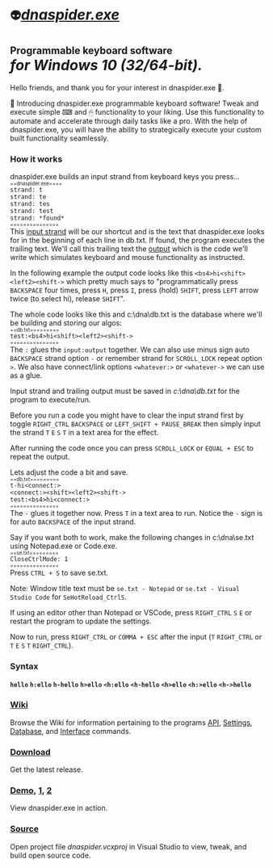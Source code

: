 # `👽`<em>[dnaspider.exe](https://github.com/dnaspider/dna/releases "Download open source dnaspider.exe &#13;Programmable keyboard software for Windows 10")</em><br><br><sup><sup>Programmable keyboard software </sup></sup><br><em>for Windows 10 (32/64-bit).</em>
Hello friends, and thank you for your interest in dnaspider.exe 🙏.

🥁 Introducing dnaspider.exe programmable keyboard software! Tweak and execute simple ⌨ and 🖱 functionality to your liking. Use this functionality to automate and accelerate through daily tasks like a pro. With the help of dnaspider.exe, you will have the ability to strategically execute your custom built functionality seamlessly.
<h3>How it works</h3>

dnaspider.exe builds an input strand from keyboard keys you press... 
<br><sub><sub>==dnaspider.exe====</sub></sub>
<br><span title="The [T] key on the keyboard was pressed">`strand: t`</span>
<br><span title="The [E] key on the keyboard was pressed">`strand: te`</span>
<br><span title="The [S] key on the keyboard was pressed">`strand: tes`</span>
<br><span title="The [T] key on the keyboard was pressed">`strand: test`</span>
<br><span title="The input sequence [test] was found in the &#13;beginning of one of the lines in db.txt.&#13;Running trailing output...">`strand: *found*`</span>
<br><sup><sup>===============</sup></sup>
<br>This [input strand](https://github.com/dnaspider/dna/wiki/Input-map "View input strand map") will be our shortcut and is the text that dnaspider.exe looks for in the beginning of each line in <span title="Database">db.txt</span>. If found, the program executes the trailing text. We'll call this trailing text the <a href="https://github.com/dnaspider/dna/wiki/api" title="Application programming interface">output</a> which is the code we'll write which simulates keyboard and mouse functionality as instructed. 

In the following example the output code looks like this `<bs4>hi<shift><left2><shift->` which pretty much says to "programmatically press `BACKSPACE` four times, press `H`, press `I`, press (hold) `SHIFT`, press `LEFT` arrow twice (to select hi), release `SHIFT`".

The whole code looks like this and c:\dna\db.txt is the database where we'll be building and storing our algos:
<br><sub><sub><span title="Database: c:\dna\db.txt">==db.txt=========</span></sub></sub>
<br>`test:<bs4>hi<shift><left2><shift->`
<br><sup><sup>===============</sup></sup>
<br>The `:` glues the <span title="strand:api">`input:output`</span> together. We can also use minus sign auto `BACKSPACE` strand option <span title="test-">`-`</span> or remember strand for `SCROLL_LOCK` repeat option <span title="test>">`>`</span>. We also have connect/link options <span title="Press: RIGHT_CTRL, W, H, A, T, E, V, E, R">`<whatever:>`</span> or <span title="Press: RIGHT_CTRL, W, H, A, T, E, V, E, R">`<whatever->`</span> we can use as a glue.

Input strand and trailing output must be saved in <em title="Change c:\dna\se.txt > Database: c:\dna\db.txt for a different location or file name.&#13;e.g., Database: C:\Users\USER_NAME\OneDrive\dna\database.htm">c:\dna\db.txt</em> for the program to execute/run.

Before you run a code you might have to clear the input strand first by toggle `RIGHT_CTRL` `BACKSPACE` or `LEFT_SHIFT + PAUSE_BREAK` then simply input the strand `T` `E` `S` `T` in a text area for the effect.

After running the code once you can press `SCROLL_LOCK` or `EQUAL + ESC` to repeat the output.

Lets adjust the code a bit and save.
<br><sub><sub><span title="Database: c:\dna\db.txt">==db.txt=========</span></sub></sub>
<br>`t-hi<connect:>`
<br>`<connect:><shift><left2><shift->`
<br>`test:<bs4>hi<connect:>`
<br><sup><sup>===============</sup></sup>
<br>The `-` glues it together now. Press `T` in a text area to run. Notice the `-` sign is for auto `BACKSPACE` of the input strand.

Say if you want both to work, make the following changes in <span title="Settings">c:\dna\se.txt</span> using <span title="se.txt - Notepad">Notepad.exe</span> or <span title="se.txt - Visual Studio Code">Code.exe</span>.
<br><sub><sub><span title="Settings: c:\dna\se.txt">==se.txt=========</span></sub></sub>
<br><span title="CloseCtrlMode: True">`CloseCtrlMode: 1`</span>
<br><sup><sup>===============</sup></sup>
<br>Press `CTRL + S` to save <span title="Settings">se.txt</span>.

Note: Window title text must be `se.txt - Notepad` or `se.txt - Visual Studio Code` for <span title="se.txt&#13;&#13;Press CTRL + S to push saved settings to dnaspider.exe">`SeHotReload_CtrlS`</span>.

If using an editor other than <span title="Notepad.exe">Notepad</span> or <span title="Visual Studio Code &#13;Code.exe">VSCode</span>, press `RIGHT_CTRL` `S` `E` or restart the program to update the settings.

Now to run, press `RIGHT_CTRL` or `COMMA + ESC` after the input (`T` `RIGHT_CTRL` or `T` `E` `S` `T` `RIGHT_CTRL`).
<h3>Syntax</h3>

<strong><span title="Settings&#013;=se.txt==========&#013;StrandLengthMode: 1&#013;StrandLength: 3&#013;CtrlScanOnlyMode: 0&#013;CloseCtrlMode: 0&#013;Ignore_A-Z: 0&#013;===============&#013;&#013;Database&#013;=db.txt==========&#013;hello&#013;===============&#13;&#013;Run&#013;Press H E L in a text area&#13;&#13;Program&#13;=dnaspider.exe=====&#013;strand: h&#013;strand: he&#013;strand: hel&#013;===============">`hello`</span>
 <span title="=se.txt==========&#013;StrandLengthMode: 0&#013;CtrlScanOnlyMode: 0&#013;CloseCtrlMode: 0&#013;Ignore_A-Z: 0&#013;===============&#13;&#13;=db.txt==========&#13;h:ello&#13;===============&#13;&#13;Run&#13;Clear strand then press H&#13;&#13;To clear strand, toggle RIGHT_CTRL, &#13;BACKSPACE, or LEFT_SHIFT + PAUSE_BREAK&#13;&#13;=dnaspider.exe=====&#013;strand: h&#013;===============">`h:ello`</span>
 <span title="Use minus sign for auto BACKSPACE&#13;&#13;=db.txt==========&#13;h-hello&#13;===============&#13;&#13;Run&#13;Clear strand then press H&#13;&#13;=dnaspider.exe=====&#013;strand: h&#013;===============">`h-hello`</span>
 <span title="Use > to remember input strand &#13;for SCROLL_LOCK repeat&#13; &#13;=db.txt==========&#13;h>ello&#13;===============&#13;&#13;Run&#13;Press H&#13;&#13;=dnaspider.exe=====&#013;strand: h&#013;===============">`h>ello`</span>
 <span title="=db.txt==========&#13;<h:ello&#13;===============&#13;&#13;Run&#13;Press RIGHT_CTRL, release RIGHT_CTRL, H&#13;Or press COMMA + ESC, h&#13;&#13;=dnaspider.exe=====&#013;strand: <&#13;strand: <h&#013;===============">`<h:ello`</span>
 <span title="&#13;&#13;=db.txt==========&#13;<h-hello&#13;===============&#13;&#13;Run&#13;Press RIGHT_CTRL, release RIGHT_CTRL, H&#13;&#13;=dnaspider.exe=====&#013;strand: <&#13;strand: <h&#013;===============">`<h-hello`</span>
 <span title="Use > to remember input strand &#13;for SCROLL_LOCK repeat&#13;&#13;=db.txt==========&#13;<h>ello&#13;===============&#13;&#13;Run&#13;Press RIGHT_CTRL, release RIGHT_CTRL, H&#13;&#13;=dnaspider.exe=====&#013;strand: <&#13;strand: <h&#013;===============">`<h>ello`</span>
 <span title="Connect&#13;&#13;=db.txt========&#13;<i-><o->h<h:>!&#13;<o->hello!&#13;<h:>ello&#13;=============&#13;&#13;Run&#13;Press RIGHT_CTRL, release RIGHT_CTRL, I&#13;&#13;=dnaspider.exe=====&#013;strand: <i&#013;===============">`<h:>ello`</span>
 <span title="Infinite loop&#13;&#13;Press ESC to stop or PAUSE_BREAK to pause/resume&#13;&#13;=db.txt==========&#13;<h-><speed:250>hello <h->&#13;===============&#13;&#13;Run&#13;Press RIGHT_CTRL, release RIGHT_CTRL, H&#13;&#13;=dnaspider.exe=====&#013;strand: <&#13;strand: <h&#013;===============">`<h->hello`</span></strong>

<h3><a href="https://github.com/dnaspider/dna/wiki" title="API, db.txt, Settings, Interface">Wiki</a>&nbsp;</h3>

Browse the Wiki for information pertaining to the programs <a href="https://github.com/dnaspider/dna/wiki/api" title="Application programming interface">API</a>, <a href="https://github.com/dnaspider/dna/wiki/settings" title="se.txt">Settings</a>, <a href="https://github.com/dnaspider/dna/wiki/db.txt" title="db.txt">Database</a>, and <a href="https://github.com/dnaspider/dna/wiki/interface" title="UI">Interface</a> commands.

<h3><a href="https://github.com/dnaspider/dna/releases" title="Press [WIN + PAUSE_BREAK] for system type">Download</a>&nbsp;</h3>

Get the latest release.

<h3><a href="https://www.youtube.com/watch?v=OAhHa7FXAnQ" title="Video">Demo</a>,&nbsp;<a href="https://youtu.be/eREkcFJht8k" title="Video">1</a>,&nbsp;<a href="https://youtu.be/xQPrTvVNTOA" title="Video">2</a>&nbsp;</h3>

View dnaspider.exe in action.

<h3><a href="https://github.com/dnaspider/dna/archive/master.zip" title="Extract dna-master folder from dna-master.zip to desktop&#13;&#13;dnaspider.vcxproj > Open with > Visual Studio&#13;&#13;Solution Explorer > Source Files > dnaspider.cpp&#13;&#13;Build (Release, x64)&#13;CTRL + SHIFT + B&#13;&#13;dnaspider.exe build can be found in dna/x64/release or dna/Release (x86)">Source</a></h3>

Open project file <em>dnaspider.vcxproj</em> in Visual Studio to view, tweak, and build open source code.
